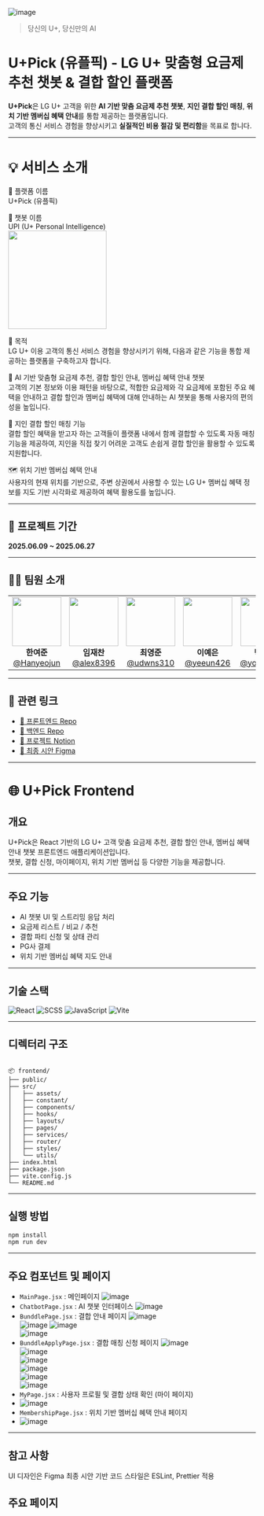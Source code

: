 ![image](https://github.com/user-attachments/assets/36e40504-633a-47c9-a790-07bd92c9e027)

> 당신의 U+, 당신만의 AI

# U+Pick (유플픽) - LG U+ 맞춤형 요금제 추천 챗봇 & 결합 할인 플랫폼

**U+Pick**은 LG U+ 고객을 위한 **AI 기반 맞춤 요금제 추천 챗봇**, **지인 결합 할인 매칭**, **위치 기반 멤버십 혜택 안내**를 통합 제공하는 플랫폼입니다.  
고객의 통신 서비스 경험을 향상시키고 **실질적인 비용 절감 및 편리함**을 목표로 합니다.
 
 ---
 
# 💡 서비스 소개  
📱 플랫폼 이름  
U+Pick (유플픽)  

🤖 챗봇 이름  
UPI (U+ Personal Intelligence)  
<img src="https://github.com/user-attachments/assets/efbe1b87-da10-4987-8e01-88d3af87ec65" width="200"/>




🎯 목적  
LG U+ 이용 고객의 통신 서비스 경험을 향상시키기 위해, 다음과 같은 기능을 통합 제공하는 플랫폼을 구축하고자 합니다.

🧠 AI 기반 맞춤형 요금제 추천, 결합 할인 안내, 멤버십 혜택 안내 챗봇  
고객의 기본 정보와 이용 패턴을 바탕으로,
적합한 요금제와 각 요금제에 포함된 주요 혜택을 안내하고 결합 할인과 멤버십 혜택에 대해 안내하는 AI 챗봇을 통해 사용자의 편의성을 높입니다.

👥 지인 결합 할인 매칭 기능  
결합 할인 혜택을 받고자 하는 고객들이 플랫폼 내에서 함께 결합할 수 있도록 자동 매칭 기능을 제공하여,
지인을 직접 찾기 어려운 고객도 손쉽게 결합 할인을 활용할 수 있도록 지원합니다.

🗺️ 위치 기반 멤버십 혜택 안내  
사용자의 현재 위치를 기반으로,
주변 상권에서 사용할 수 있는 LG U+ 멤버십 혜택 정보를 지도 기반 시각화로 제공하여 혜택 활용도를 높입니다.


---

## 📅 프로젝트 기간

**2025.06.09 ~ 2025.06.27**

---

## 👨‍💻 팀원 소개


<table>
  <tr>
    <td align="center">
      <img src="https://avatars.githubusercontent.com/u/110558148?v=4" width="100" /><br/>
      <strong>한여준</strong><br/>
      <a href="https://github.com/Hanyeojun">@Hanyeojun</a>
    </td>
    <td align="center">
      <img src="https://avatars.githubusercontent.com/u/63743294?v=4" width="100" /><br/>
      <strong>임재찬</strong><br/>
      <a href="https://github.com/alex8396">@alex8396</a>
    </td>
    <td align="center">
      <img src="https://avatars.githubusercontent.com/u/101700659?v=4" width="100" /><br/>
      <strong>최영준</strong><br/>
      <a href="https://github.com/udwns310">@udwns310</a>
    </td>
    <td align="center">
      <img src="https://avatars.githubusercontent.com/u/88296511?v=4" width="100" /><br/>
      <strong>이예은</strong><br/>
      <a href="https://github.com/yeeun426">@yeeun426</a>
    </td>
    <td align="center">
      <img src="https://avatars.githubusercontent.com/u/180901036?v=4" width="100" /><br/>
      <strong>박용규</strong><br/>
      <a href="https://github.com/yonggyu99">@yonggyu99</a>
    </td>
  </tr>
</table>

---

## 🔗 관련 링크

- [🔗 프론트엔드 Repo](https://github.com/U-Plus-Pick/Pick_Front)
- [🔗 백엔드 Repo](https://github.com/U-Plus-Pick/Pick_Back)
- [🔗 프로젝트 Notion](https://wonderful-dewberry-9d0.notion.site/04-U-Pick-206796e7580e80cf8e1cefc9df8d4c23?source=copy_link)
- [🔗 최종 시안 Figma](https://www.figma.com/design/qaATYVnUNOeFKnJQU6mdX2/U-Pick?node-id=0-1&p=f&t=FEsA1aEdVqXb2dNQ-0)

---

# 🌐 U+Pick Frontend

## 개요

U+Pick은 React 기반의 LG U+ 고객 맞춤 요금제 추천, 결합 할인 안내, 멤버십 혜택 안내 챗봇 프론트엔드 애플리케이션입니다.  
챗봇, 결합 신청, 마이페이지, 위치 기반 멤버십 등 다양한 기능을 제공합니다.

---

## 주요 기능

- AI 챗봇 UI 및 스트리밍 응답 처리
- 요금제 리스트 / 비교 / 추천
- 결합 파티 신청 및 상태 관리
- PG사 결제
- 위치 기반 멤버십 혜택 지도 안내

---

## 기술 스택

![React](https://img.shields.io/badge/React-61DAFB?style=flat&logo=react&logoColor=white)  ![SCSS](https://img.shields.io/badge/SCSS-cc6699.svg?&style=flat&logo=Sass&logoColor=white)
![JavaScript](https://img.shields.io/badge/JavaScript-F7DF1E?style=flat&logo=javascript&logoColor=black)
![Vite](https://img.shields.io/badge/Vite-646CFF?style=flat&logo=vite&logoColor=white)

---


## 디렉터리 구조

````

📦 frontend/
├── public/                
├── src/
│   ├── assets/            
│   ├── constant/          
│   ├── components/        
│   ├── hooks/             
│   ├── layouts/            
│   ├── pages/             
│   ├── services/          
│   ├── router/            
│   ├── styles/             
│   └── utils/             
├── index.html            
├── package.json           
├── vite.config.js         
└── README.md             

````

---

## 실행 방법

```bash
npm install
npm run dev
````

---

## 주요 컴포넌트 및 페이지

* `MainPage.jsx` : 메인페이지
  ![image](https://github.com/user-attachments/assets/da5df174-fff8-413a-bd36-b497d7b7de63)  
* `ChatbotPage.jsx` : AI 챗봇 인터페이스
  ![image](https://github.com/user-attachments/assets/0934a0be-0756-4759-82b8-fb73be1ad97e)
* `BunddlePage.jsx` : 결합 안내 페이지
![image](https://github.com/user-attachments/assets/43c0018b-b6ad-4b06-90d8-d3d373fdd5c0)  
![image](https://github.com/user-attachments/assets/b375e8c2-60b7-4b04-8f15-547211781160)
![image](https://github.com/user-attachments/assets/d9e68ef6-7e99-44a7-a933-105e5167c57d)  
![image](https://github.com/user-attachments/assets/09c1bea6-5130-4cdd-b42e-316184e0354e) 
* `BunddleApplyPage.jsx` : 결합 매칭 신청 페이지
![image](https://github.com/user-attachments/assets/2526e2d3-3a85-4a92-9b8f-6fd7887010ac)  
![image](https://github.com/user-attachments/assets/4b72da43-f020-4570-bd2a-ec42dd428ddd)  
![image](https://github.com/user-attachments/assets/de1a9f33-754e-4d9b-b6dc-0c417c7118a9)  
![image](https://github.com/user-attachments/assets/33ad132f-703e-4574-8bed-eeb90b7e3464)  
![image](https://github.com/user-attachments/assets/f61c334d-9585-4fd5-ba71-9ca98427356a)  
![image](https://github.com/user-attachments/assets/5cfdf871-69e1-4dd0-96a7-5f06607c2e95)
* `MyPage.jsx` : 사용자 프로필 및 결합 상태 확인 (마이 페이지)
* ![image](https://github.com/user-attachments/assets/a37a3a0e-0c7d-4383-b2c8-eaeaacfcd08c)
* `MembershipPage.jsx` : 위치 기반 멤버십 혜택 안내 페이지
* ![image](https://github.com/user-attachments/assets/4b31c24b-3c09-4875-abab-d693a20b01c4)

---

## 참고 사항

UI 디자인은 Figma 최종 시안 기반
코드 스타일은 ESLint, Prettier 적용
## 주요 페이지  











 

##




